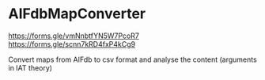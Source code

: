 # AIFdbMapConverter

https://forms.gle/vmNnbtfYN5W7PcoR7
https://forms.gle/scnn7kRD4fxP4kCg9

Convert maps from AIFdb to csv format and analyse the content (arguments in IAT theory)

